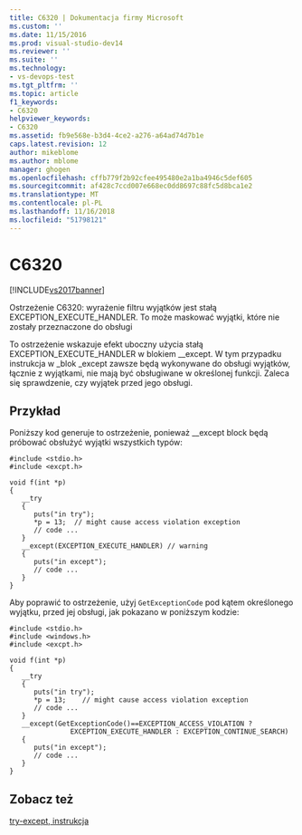 ```yaml
---
title: C6320 | Dokumentacja firmy Microsoft
ms.custom: ''
ms.date: 11/15/2016
ms.prod: visual-studio-dev14
ms.reviewer: ''
ms.suite: ''
ms.technology:
- vs-devops-test
ms.tgt_pltfrm: ''
ms.topic: article
f1_keywords:
- C6320
helpviewer_keywords:
- C6320
ms.assetid: fb9e568e-b3d4-4ce2-a276-a64ad74d7b1e
caps.latest.revision: 12
author: mikeblome
ms.author: mblome
manager: ghogen
ms.openlocfilehash: cffb779f2b92cfee495480e2a1ba4946c5def605
ms.sourcegitcommit: af428c7ccd007e668ec0dd8697c88fc5d8bca1e2
ms.translationtype: MT
ms.contentlocale: pl-PL
ms.lasthandoff: 11/16/2018
ms.locfileid: "51798121"
---
```

# <a name="c6320"></a>C6320
[!INCLUDE[vs2017banner](../includes/vs2017banner.md)]

Ostrzeżenie C6320: wyrażenie filtru wyjątków jest stałą EXCEPTION_EXECUTE_HANDLER. To może maskować wyjątki, które nie zostały przeznaczone do obsługi  
  
 To ostrzeżenie wskazuje efekt uboczny użycia stałą EXCEPTION_EXECUTE_HANDLER w blokiem __except. W tym przypadku instrukcja w \_blok _except zawsze będą wykonywane do obsługi wyjątków, łącznie z wyjątkami, nie mają być obsługiwane w określonej funkcji. Zaleca się sprawdzenie, czy wyjątek przed jego obsługi.  
  
## <a name="example"></a>Przykład  
 Poniższy kod generuje to ostrzeżenie, ponieważ __except block będą próbować obsłużyć wyjątki wszystkich typów:  
  
```  
#include <stdio.h>   
#include <excpt.h>   
  
void f(int *p)   
{   
   __try  
   {   
      puts("in try");   
      *p = 13;  // might cause access violation exception  
      // code ...  
   }   
   __except(EXCEPTION_EXECUTE_HANDLER) // warning  
   {   
      puts("in except");   
      // code ...  
   }   
}   
```  
  
 Aby poprawić to ostrzeżenie, użyj `GetExceptionCode` pod kątem określonego wyjątku, przed jej obsługi, jak pokazano w poniższym kodzie:  
  
```  
#include <stdio.h>   
#include <windows.h>   
#include <excpt.h>   
  
void f(int *p)   
{   
   __try  
   {   
      puts("in try");   
      *p = 13;    // might cause access violation exception   
      // code ...  
   }   
   __except(GetExceptionCode()==EXCEPTION_ACCESS_VIOLATION ?   
               EXCEPTION_EXECUTE_HANDLER : EXCEPTION_CONTINUE_SEARCH)  
   {   
      puts("in except");   
      // code ...  
   }   
}  
```  
  
## <a name="see-also"></a>Zobacz też  
 [try-except, instrukcja](http://msdn.microsoft.com/library/30d60071-ea49-4bfb-a8e6-7a420de66381)



